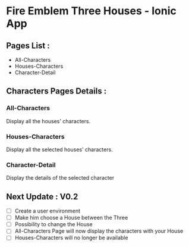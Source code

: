 # Fire Emblem Three Houses - Ionic App

## Pages List : 

- All-Characters
- Houses-Characters
- Character-Detail

## Characters Pages Details : 

### All-Characters

Display all the houses' characters.

### Houses-Characters

Display all the selected houses' characters.

### Character-Detail

Display the details of the selected character

## Next Update : V0.2

- [ ] Create a user environment
- [ ] Make him choose a House between the Three
- [ ] Possibility to change the House
- [ ] All-Characters Page will now display the characters with your House
- [ ] Houses-Characters will no longer be available
